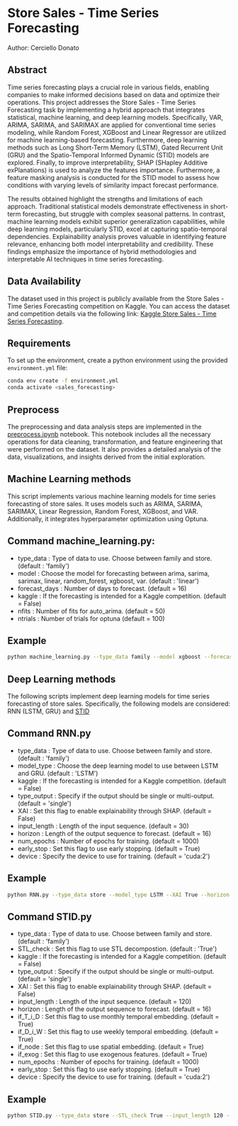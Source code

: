 # Store Sales - Time Series Forecasting

Author: Cerciello Donato

## Abstract
Time series forecasting plays a crucial role in various fields, enabling companies to make informed decisions based on data and optimize their operations. This project addresses the Store Sales - Time Series Forecasting task by implementing a hybrid approach that integrates statistical, machine learning, and deep learning models. Specifically, VAR, ARIMA, SARIMA, and SARIMAX are applied for conventional time series modeling, while Random Forest, XGBoost and Linear Regressor are utilized for machine learning-based forecasting. Furthermore, deep learning methods such as Long Short-Term Memory (LSTM), Gated Recurrent Unit (GRU) and the Spatio-Temporal Informed Dynamic (STID) models are explored. Finally, to improve interpretability, SHAP (SHapley Additive exPlanations) is used to analyze the features importance. Furthermore, a feature masking analysis is conducted for the STID model to assess how conditions with varying levels of similarity impact forecast performance.

The results obtained highlight the strengths and limitations of each approach. Traditional statistical models demonstrate effectiveness in short-term forecasting, but struggle with complex seasonal patterns. In contrast, machine learning models exhibit superior generalization capabilities, while deep learning models, particularly STID, excel at capturing spatio-temporal dependencies. Explainability analysis proves valuable in identifying feature relevance, enhancing both model interpretability and credibility. These findings emphasize the importance of hybrid methodologies and interpretable AI techniques in time series forecasting.


## Data Availability
The dataset used in this project is publicly available from the Store Sales - Time Series Forecasting competition on Kaggle. You can access the dataset and competition details via the following link:
[Kaggle Store Sales - Time Series Forecasting](https://www.kaggle.com/competitions/store-sales-time-series-forecasting).


## Requirements
To set up the environment, create a python environment using the provided `environment.yml` file:  
```sh
conda env create -f environment.yml
conda activate <sales_forecasting>
```

## Preprocess
The preprocessing and data analysis steps are implemented in the [preprocess.ipynb](./preprocess.ipynb) notebook. This notebook includes all the necessary operations for data cleaning, transformation, and feature engineering that were performed on the dataset. It also provides a detailed analysis of the data, visualizations, and insights derived from the initial exploration.


## Machine Learning methods
This script implements various machine learning models for time series forecasting of store sales. It uses models such as ARIMA, SARIMA, SARIMAX, Linear Regression, Random Forest, XGBoost, and VAR. Additionally, it integrates hyperparameter optimization using Optuna.


## Command machine_learning.py:
-   type_data : Type of data to use. Choose between family and store. (default : 'family')
-   model : Choose the model for forecasting between arima, sarima, sarimax, linear, random_forest, xgboost, var. (default : 'linear')
-   forecast_days : Number of days to forecast. (default = 16)
-   kaggle : If the forecasting is intended for a Kaggle competition. (default = False)
-   nfits : Number of fits for auto_arima. (default = 50)
-   ntrials : Number of trials for optuna (default = 100)


## Example
```sh
python machine_learning.py --type_data family --model xgboost --forecast_days 16 --kaggle False --ntrials 100
```


## Deep Learning methods
The following scripts implement deep learning models for time series forecasting of store sales. Specifically, the following models are considered: RNN (LSTM, GRU) and [STID](https://arxiv.org/abs/2208.05233)


## Command RNN.py
-   type_data : Type of data to use. Choose between family and store. (default : 'family')
-   model_type : Choose the deep learning model to use between LSTM and GRU. (default : 'LSTM')
-   kaggle : If the forecasting is intended for a Kaggle competition. (default = False)
-   type_output : Specify if the output should be single or multi-output. (default = 'single')
-   XAI : Set this flag to enable explainability through SHAP. (default = False)
-   input_length : Length of the input sequence. (default = 30)
-   horizon : Length of the output sequence to forecast. (default = 16)
-   num_epochs  : Number of epochs for training. (default = 1000)
-   early_stop : Set this flag to use early stopping. (default = True)
-   device : Specify the device to use for training. (default = 'cuda:2')


## Example
```sh
python RNN.py --type_data store --model_type LSTM --XAI True --horizon 16 --batch_size 32 --num_epochs 1000 --learning_rate 1e-4 --device cuda:2
```


## Command STID.py
-   type_data : Type of data to use. Choose between family and store. (default : 'family')
-   STL_check : Set this flag to use STL decompostion. (default : 'True')
-   kaggle : If the forecasting is intended for a Kaggle competition. (default = False)
-   type_output : Specify if the output should be single or multi-output. (default = 'single')
-   XAI : Set this flag to enable explainability through SHAP. (default = False)
-   input_length : Length of the input sequence. (default = 120)
-   horizon : Length of the output sequence to forecast. (default = 16)
-   if_T_i_D : Set this flag to use monthly temporal embedding. (default = True)
-   if_D_i_W : Set this flag to use weekly temporal embedding. (default = True)
-   if_node : Set this flag to use spatial embedding. (default =   True)
-   if_exog : Set this flag to use exogenous features. (default = True)
-   num_epochs  : Number of epochs for training. (default = 1000)
-   early_stop : Set this flag to use early stopping. (default = True)
-   device : Specify the device to use for training. (default = 'cuda:2')


## Example
```sh
python STID.py --type_data store --STL_check True --input_length 120 --horizon 16 --batch_size 32 --num_epochs 1000 --learning_rate 1e-4 --device cuda:2
```